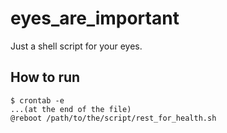 # eyes_are_important
Just a shell script for your eyes.

## How to run
```shell
$ crontab -e
...(at the end of the file)
@reboot /path/to/the/script/rest_for_health.sh
```
